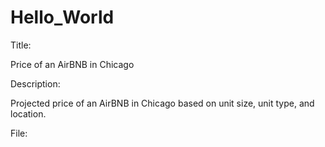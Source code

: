 # Hello_World
Title:

Price of an AirBNB in Chicago


Description:

Projected price of an AirBNB in Chicago based on unit size, unit type, and location.


File:

